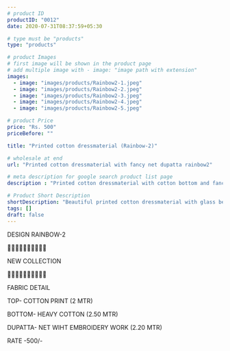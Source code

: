 ```yaml
---
# product ID
productID: "0012"
date: 2020-07-31T08:37:59+05:30

# type must be "products"
type: "products"

# product Images
# first image will be shown in the product page
# add multiple image with - image: "image path with extension"
images:
  - image: "images/products/Rainbow2-1.jpeg"
  - image: "images/products/Rainbow2-2.jpeg"
  - image: "images/products/Rainbow2-3.jpeg"
  - image: "images/products/Rainbow2-4.jpeg"
  - image: "images/products/Rainbow2-5.jpeg"

# product Price
price: "Rs. 500"
priceBefore: ""

title: "Printed cotton dressmaterial (Rainbow-2)"

# wholesale at end 
url: "Printed cotton dressmaterial with fancy net dupatta rainbow2"

# meta description for google search product list page
description : "Printed cotton dressmaterial with cotton bottom and fancy net dupatta"

# Product Short Description
shortDescription: "Beautiful printed cotton dressmaterial with glass beads handwork, matching cotton bottom and fancy net dupatta with embroidery work."
tags: []
draft: false
---
```

DESIGN RAINBOW-2

💐💐💐💐💐💐💐💐💐💐

NEW COLLECTION

🌷🌷🌷🌷🌷🌷🌷🌷🌷🌷

FABRIC DETAIL

TOP- COTTON PRINT (2 MTR)

BOTTOM- HEAVY COTTON (2.50 MTR)

DUPATTA- NET WIHT EMBROIDERY WORK (2.20 MTR)

RATE -500/-